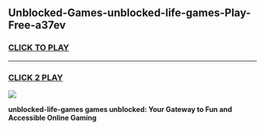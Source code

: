 
## Unblocked-Games-unblocked-life-games-Play-Free-a37ev
<h3>
<a href="https://premium76.site?title=unblocked-life-games&ref=23A">CLICK TO PLAY</a></h3>
<hr>

<h3>
<a href="https://premium76.site?title=unblocked-life-games&ref=23A">CLICK 2 PLAY</a>
  
</h3>

<a href="https://premium76.site?title=unblocked-life-games&ref=23A"><img src="https://clearcache.store/games.png"></a>


**unblocked-life-games games unblocked: Your Gateway to Fun and Accessible Online Gaming**
